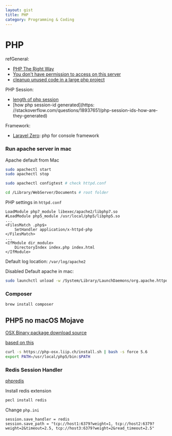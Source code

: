 ```yaml
---
layout: gist
title: PHP
category: Programming & Coding
---
```


# PHP

refGeneral:
- [PHP The Right Way](https://phptherightway.com/)
- [You don't have permission to access on this server](https://stackoverflow.com/questions/10873295/error-message-forbidden-you-dont-have-permission-to-access-on-this-server)
- [cleanup unused code in a large php project](https://stackoverflow.com/questions/16936833/cleanup-unused-code-in-a-large-php-project)


PHP Session: 
- [length of php session](https://stackoverflow.com/questions/12240922/what-is-the-length-of-a-php-session-id-string)
- [how php session-id generated](https: //stackoverflow.com/questions/18937651/php-session-ids-how-are-they-generated)

Framework:
- [Laravel Zero](https://github.com/laravel-zero/laravel-zero): php for console framework


### Run apache server in mac

Apache default from Mac
```bash
sudo apachectl start
sudo apachectl stop

sudo apachectl configtest # check httpd.conf

cd /Library/WebServer/Documents # root folder
```

PHP settings in `httpd.conf`
```
LoadModule php7_module libexec/apache2/libphp7.so
#LoadModule php5_module /usr/local/php5/libphp5.so
...
<FilesMatch .php$>
    SetHandler application/x-httpd-php
</FilesMatch>
...
<IfModule dir_module>
    DirectoryIndex index.php index.html
</IfModule>
```

Default log location: `/var/log/apache2`

Disabled Default apache in mac:
```bash
sudo launchctl unload -w /System/Library/LaunchDaemons/org.apache.httpd.plist
```

### Composer

```bash
brew install composer
```


## PHP5 no macOS Mojave

[OSX Binary package download source](https://php-osx.liip.ch/)

[based on this](https://github.com/Homebrew/homebrew-core/issues/32497)

```bash
curl -s https://php-osx.liip.ch/install.sh | bash -s force 5.6
export PATH=/usr/local/php5/bin:$PATH
```

### Redis Session Handler

[phpredis](https://github.com/phpredis/phpredis)

Install redis extension
```bash
pecl install redis
```

Change `php.ini`
```
session.save_handler = redis
session.save_path = "tcp://host1:6379?weight=1, tcp://host2:6379?weight=2&timeout=2.5, tcp://host3:6379?weight=2&read_timeout=2.5"
```